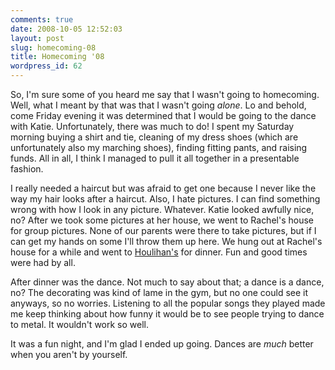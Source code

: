 ```yaml
---
comments: true
date: 2008-10-05 12:52:03
layout: post
slug: homecoming-08
title: Homecoming '08
wordpress_id: 62
---
```

So, I'm sure some of you heard me say that I wasn't going to homecoming. Well, what I meant by that was that I wasn't going _alone_. Lo and behold, come Friday evening it was determined that I would be going to the dance with Katie. Unfortunately, there was much to do! I spent my Saturday morning buying a shirt and tie, cleaning of my dress shoes (which are unfortunately also my marching shoes), finding fitting pants, and raising funds. All in all, I think I managed to pull it all together in a presentable fashion.

I really needed a haircut but was afraid to get one because I never like the way my hair looks after a haircut. Also, I hate pictures. I can find something wrong with how I look in any picture. Whatever. Katie looked awfully nice, no? After we took some pictures at her house, we went to Rachel's house for group pictures. None of our parents were there to take pictures, but if I can get my hands on some I'll throw them up here. We hung out at Rachel's house for a while and went to [Houlihan's](http://en.wikipedia.org/wiki/Houlihan's) for dinner. Fun and good times were had by all.

After dinner was the dance. Not much to say about that; a dance is a dance, no? The decorating was kind of lame in the gym, but no one could see it anyways, so no worries. Listening to all the popular songs they played made me keep thinking about how funny it would be to see people trying to dance to metal. It wouldn't work so well.

It was a fun night, and I'm glad I ended up going. Dances are _much_ better when you aren't by yourself.
